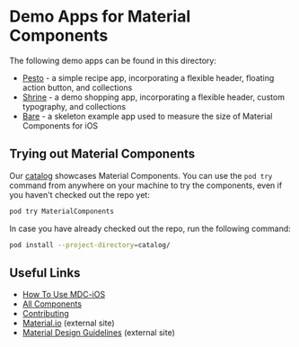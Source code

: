 # Demo Apps for Material Components

The following demo apps can be found in this directory:

- [Pesto](Pesto/) - a simple recipe app, incorporating a flexible header, floating action button, and collections
- [Shrine](Shrine/) - a demo shopping app, incorporating a flexible header, custom typography, and collections
- [Bare](Bare/) - a skeleton example app used to measure the size of Material Components for iOS

## Trying out Material Components

Our [catalog](../catalog/) showcases Material Components. 
You can use the `pod try` command from anywhere on your machine to try the components, even if you haven't checked out the repo yet:

~~~ bash
pod try MaterialComponents
~~~

In case you have already checked out the repo, run the following command:
  
~~~ bash
pod install --project-directory=catalog/
~~~

## Useful Links
  
- [How To Use MDC-iOS](../howto/)
- [All Components](../components/) 
- [Contributing](../contributing/)
- [Material.io](https://www.material.io) (external site)
- [Material Design Guidelines](https://material.google.com) (external site)

